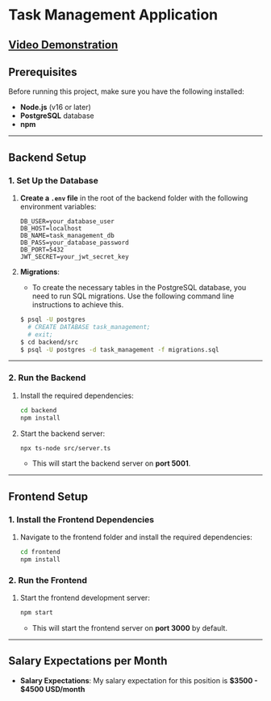 # Task Management Application

## [Video Demonstration](https://youtu.be/QVBKtww057E)

## Prerequisites

Before running this project, make sure you have the following installed:

- **Node.js** (v16 or later)
- **PostgreSQL** database
- **npm** 

---

## Backend Setup

### 1. Set Up the Database

1. **Create a `.env` file** in the root of the backend folder with the following environment variables:
    ```env
    DB_USER=your_database_user
    DB_HOST=localhost
    DB_NAME=task_management_db
    DB_PASS=your_database_password
    DB_PORT=5432
    JWT_SECRET=your_jwt_secret_key
    ```

2. **Migrations**:
    - To create the necessary tables in the PostgreSQL database, you need to run SQL migrations. Use the following command line instructions to achieve this.

    ```bash
    $ psql -U postgres
      # CREATE DATABASE task_management;
      # exit;
    $ cd backend/src
    $ psql -U postgres -d task_management -f migrations.sql
    ```

    

---

### 2. Run the Backend

1. Install the required dependencies:

    ```bash
    cd backend
    npm install
    ```

3. Start the backend server:

    ```bash
    npx ts-node src/server.ts
    ```

    - This will start the backend server on **port 5001**.

---

## Frontend Setup

### 1. Install the Frontend Dependencies

1. Navigate to the frontend folder and install the required dependencies:

    ```bash
    cd frontend
    npm install
    ```

### 2. Run the Frontend

1. Start the frontend development server:

    ```bash
    npm start
    ```

    - This will start the frontend server on **port 3000** by default.

---

## Salary Expectations per Month

- **Salary Expectations**: My salary expectation for this position is **$3500 - $4500 USD/month**




